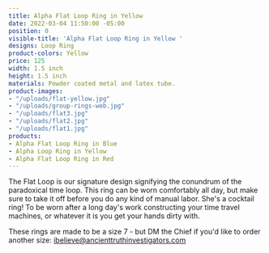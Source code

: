 ```yaml
---
title: Alpha Flat Loop Ring in Yellow
date: 2022-03-04 11:50:00 -05:00
position: 0
visible-title: 'Alpha Flat Loop Ring in Yellow '
designs: Loop Ring
product-colors: Yellow
price: 125
width: 1.5 inch
height: 1.5 inch
materials: Powder coated metal and latex tube.
product-images:
- "/uploads/flat-yellow.jpg"
- "/uploads/group-rings-web.jpg"
- "/uploads/flat3.jpg"
- "/uploads/flat2.jpg"
- "/uploads/flat1.jpg"
products:
- Alpha Flat Loop Ring in Blue
- Alpha Loop Ring in Yellow
- Alpha Flat Loop Ring in Red
---
```


The Flat Loop is our signature design signifying the conundrum of the paradoxical time loop. This ring can be worn comfortably all day, but make sure to take it off before you do any kind of manual labor. She's a cocktail ring! To be worn after a long day's work constructing your time travel machines, or whatever it is you get your hands dirty with. 

These rings are made to be a size 7 - but DM the Chief if you'd like to order another size: ibelieve@ancienttruthinvestigators.com 

